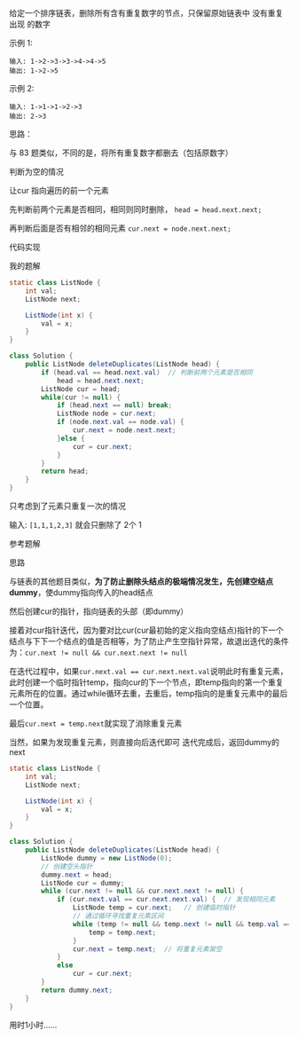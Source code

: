 

给定一个排序链表，删除所有含有重复数字的节点，只保留原始链表中 没有重复出现 的数字

示例 1:

```
输入: 1->2->3->3->4->4->5
输出: 1->2->5
```

示例 2:

```
输入: 1->1->1->2->3
输出: 2->3
```



思路：

与 83 题类似，不同的是，将所有重复数字都删去（包括原数字）

判断为空的情况

让cur 指向遍历的前一个元素

先判断前两个元素是否相同，相同则同时删除， `head = head.next.next;`

再判断后面是否有相邻的相同元素   `cur.next = node.next.next;`



代码实现

我的题解

```java
static class ListNode {
    int val;
    ListNode next;

    ListNode(int x) {
        val = x;
    }
}

class Solution {
    public ListNode deleteDuplicates(ListNode head) {
        if (head.val == head.next.val)  // 判断前两个元素是否相同
            head = head.next.next;
        ListNode cur = head;
        while(cur != null) {
            if (head.next == null) break;
            ListNode node = cur.next;
            if (node.next.val == node.val) {
                cur.next = node.next.next;
            }else {
                cur = cur.next;
            }
        }
        return head;
    }
}
```

只考虑到了元素只重复一次的情况

输入:  `[1,1,1,2,3]`    就会只删除了 2个 1 



参考题解

思路

与链表的其他题目类似，**为了防止删除头结点的极端情况发生，先创建空结点dummy**，使dummy指向传入的head结点

然后创建cur的指针，指向链表的头部（即dummy）

接着对cur指针迭代，因为要对比cur(cur最初始的定义指向空结点)指针的下一个结点与下下一个结点的值是否相等，为了防止产生空指针异常，故退出迭代的条件为：`cur.next != null && cur.next.next != null`

在迭代过程中，如果`cur.next.val == cur.next.next.val`说明此时有重复元素，此时创建一个临时指针temp，指向cur的下一个节点，即temp指向的第一个重复元素所在的位置。通过while循环去重，去重后，temp指向的是重复元素中的最后一个位置。

最后`cur.next = temp.next`就实现了消除重复元素

当然，如果为发现重复元素，则直接向后迭代即可
迭代完成后，返回dummy的next

```java
static class ListNode {
    int val;
    ListNode next;

    ListNode(int x) {
        val = x;
    }
}

class Solution {
    public ListNode deleteDuplicates(ListNode head) {
        ListNode dummy = new ListNode(0);
        // 创建空头指针
        dummy.next = head;
        ListNode cur = dummy;
        while (cur.next != null && cur.next.next != null) {
            if (cur.next.val == cur.next.next.val) {  // 发现相同元素
                ListNode temp = cur.next;   // 创建临时指针
                // 通过循环寻找重复元素区间
                while (temp != null && temp.next != null && temp.val == temp.next.val ) {
                    temp = temp.next;
                }
                cur.next = temp.next;  // 将重复元素架空
            } 
            else
                cur = cur.next;
        }
        return dummy.next;
    }
}
```



用时1小时……